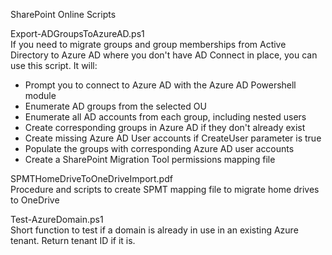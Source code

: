 SharePoint Online Scripts

Export-ADGroupsToAzureAD.ps1  
If you need to migrate groups and group memberships from Active Directory to Azure AD where you don't have AD Connect in place, you can use this script. It will:  
* Prompt you to connect to Azure AD with the Azure AD Powershell module  
* Enumerate AD groups from the selected OU  
* Enumerate all AD accounts from each group, including nested users  
* Create corresponding groups in Azure AD if they don't already exist  
* Create missing Azure AD User accounts if CreateUser parameter is true  
* Populate the groups with corresponding Azure AD user accounts  
* Create a SharePoint Migration Tool permissions mapping file 

SPMTHomeDriveToOneDriveImport.pdf  
Procedure and scripts to create SPMT mapping file to migrate home drives to OneDrive  
  
Test-AzureDomain.ps1  
Short function to test if a domain is already in use in an existing Azure tenant. Return tenant ID if it is.